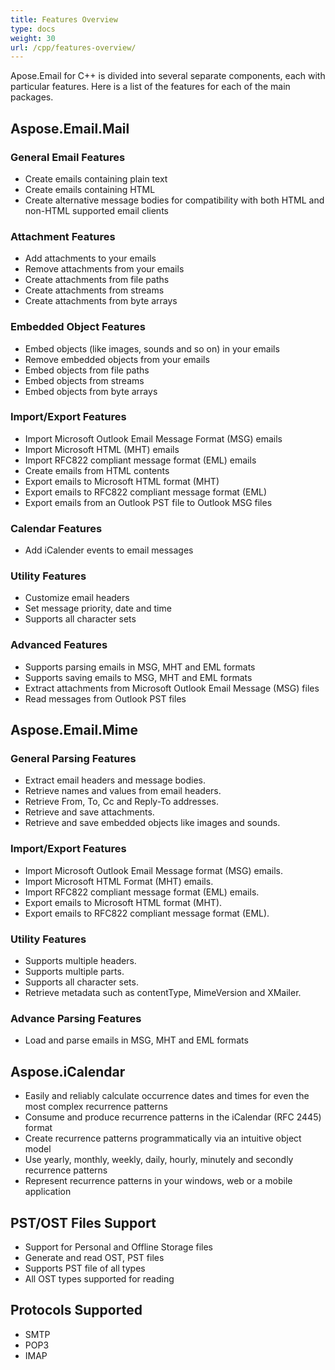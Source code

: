 ```yaml
---
title: Features Overview
type: docs
weight: 30
url: /cpp/features-overview/
---
```


Apose.Email for C++ is divided into several separate components, each with particular features. Here is a list of the features for each of the main packages.
## **Aspose.Email.Mail**
### **General Email Features**
- Create emails containing plain text
- Create emails containing HTML
- Create alternative message bodies for compatibility with both HTML and non-HTML supported email clients
### **Attachment Features**
- Add attachments to your emails
- Remove attachments from your emails
- Create attachments from file paths
- Create attachments from streams
- Create attachments from byte arrays
### **Embedded Object Features**
- Embed objects (like images, sounds and so on) in your emails
- Remove embedded objects from your emails
- Embed objects from file paths
- Embed objects from streams
- Embed objects from byte arrays
### **Import/Export Features**
- Import Microsoft Outlook Email Message Format (MSG) emails
- Import Microsoft HTML (MHT) emails
- Import RFC822 compliant message format (EML) emails
- Create emails from HTML contents
- Export emails to Microsoft HTML format (MHT)
- Export emails to RFC822 compliant message format (EML)
- Export emails from an Outlook PST file to Outlook MSG files
### **Calendar Features**
- Add iCalender events to email messages
### **Utility Features**
- Customize email headers
- Set message priority, date and time
- Supports all character sets
### **Advanced Features**
- Supports parsing emails in MSG, MHT and EML formats
- Supports saving emails to MSG, MHT and EML formats
- Extract attachments from Microsoft Outlook Email Message (MSG) files
- Read messages from Outlook PST files
## **Aspose.Email.Mime**
### **General Parsing Features**
- Extract email headers and message bodies.
- Retrieve names and values from email headers.
- Retrieve From, To, Cc and Reply-To addresses.
- Retrieve and save attachments.
- Retrieve and save embedded objects like images and sounds.
### **Import/Export Features**
- Import Microsoft Outlook Email Message format (MSG) emails.
- Import Microsoft HTML Format (MHT) emails.
- Import RFC822 compliant message format (EML) emails.
- Export emails to Microsoft HTML format (MHT).
- Export emails to RFC822 compliant message format (EML).
### **Utility Features**
- Supports multiple headers.
- Supports multiple parts.
- Supports all character sets.
- Retrieve metadata such as contentType, MimeVersion and XMailer.
### **Advance Parsing Features**
- Load and parse emails in MSG, MHT and EML formats
## **Aspose.iCalendar**
- Easily and reliably calculate occurrence dates and times for even the most complex recurrence patterns
- Consume and produce recurrence patterns in the iCalendar (RFC 2445) format
- Create recurrence patterns programmatically via an intuitive object model
- Use yearly, monthly, weekly, daily, hourly, minutely and secondly recurrence patterns
- Represent recurrence patterns in your windows, web or a mobile application
## **PST/OST Files Support**
- Support for Personal and Offline Storage files
- Generate and read OST, PST files
- Supports PST file of all types
- All OST types supported for reading
## **Protocols Supported**
- SMTP
- POP3
- IMAP


